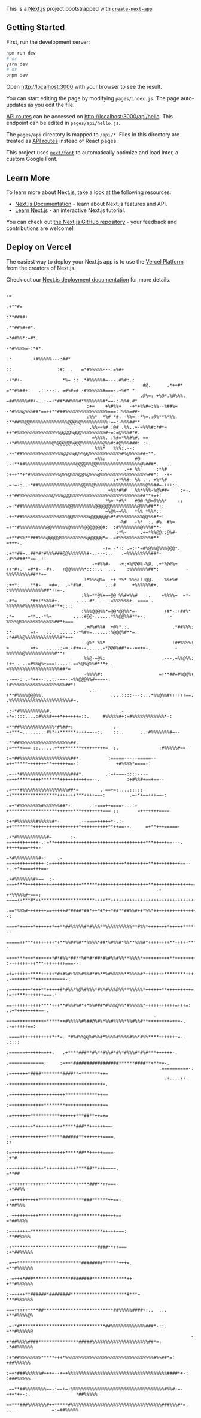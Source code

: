 This is a [Next.js](https://nextjs.org/) project bootstrapped with [`create-next-app`](https://github.com/vercel/next.js/tree/canary/packages/create-next-app).

## Getting Started

First, run the development server:

```bash
npm run dev
# or
yarn dev
# or
pnpm dev
```

Open [http://localhost:3000](http://localhost:3000) with your browser to see the result.

You can start editing the page by modifying `pages/index.js`. The page auto-updates as you edit the file.

[API routes](https://nextjs.org/docs/api-routes/introduction) can be accessed on [http://localhost:3000/api/hello](http://localhost:3000/api/hello). This endpoint can be edited in `pages/api/hello.js`.

The `pages/api` directory is mapped to `/api/*`. Files in this directory are treated as [API routes](https://nextjs.org/docs/api-routes/introduction) instead of React pages.

This project uses [`next/font`](https://nextjs.org/docs/basic-features/font-optimization) to automatically optimize and load Inter, a custom Google Font.

## Learn More

To learn more about Next.js, take a look at the following resources:

- [Next.js Documentation](https://nextjs.org/docs) - learn about Next.js features and API.
- [Learn Next.js](https://nextjs.org/learn) - an interactive Next.js tutorial.

You can check out [the Next.js GitHub repository](https://github.com/vercel/next.js/) - your feedback and contributions are welcome!

## Deploy on Vercel

The easiest way to deploy your Next.js app is to use the [Vercel Platform](https://vercel.com/new?utm_medium=default-template&filter=next.js&utm_source=create-next-app&utm_campaign=create-next-app-readme) from the creators of Next.js.

Check out our [Next.js deployment documentation](https://nextjs.org/docs/deployment) for more details.

                                                                                                                                                                          
                                                                                                                                                                          
                                                                                                                                                                          
                                                                                                                                                                          
                                                                                                                -=.                                                       
                                                                                                              .+**#=                                                      
                                                                                                             :**####+                                                     
                                                                                                            .**##%#+#*.                                                   
                                                                                                            =*##%%*:=#*.                                                  
                                                                                                           -*#%%%%=-:*#*.                                                 
                                                                                                 .:       .+#%%%%%---:##*                                                 
                                                                              ::.                :#:  .   =*#%%%%%---:=%#+                                                
                                                                             -+*#+-               *%= :: .*#%%%%%#=---.#%#:.:                                             
                                                       #@.      .*++#*       =**#%##+:   .::---:. =#%#=#.-#%%%%%%#===-.+%#* *:                                            
                                          .-          .@%=: +%@*.%@%%%.      =##%%%%%##+-..:-=+*##*##%%%#*%%%%%%%#*==-:-%%#.#*                                            
                                  :+=    +%#%%+   -+*+%%#=:%%--%##%=         -*#%%%@%%%##*==++**###%%%%%%%%%%%%%%%%===::%%%=##-                                           
                                  :%%*  *%# *#. -%%=:-*%=.:@%**%*%%.         :**##%%@@%%%%%%%%%%%%%%@@@%@%%%%%%%%%%+==:-%%%##**                                           
                                   .%%==%# .@# .%%..+-=%%%#:*#*=              ++*#%%%%%%%%%%%%%%%%@@@@%@@@%%%%%%%%%#+=:=@%%%#*#.                                          
                                    =%%%%. :%#=*%%#%#. ==-                    -+*#%%%%%%%%%%%%%@%@@@@@%@@@%%%%%%%%@%%#:#@%%%###: :+.                                      
                                     %%%*   %%%:.--:                       .-+*##%%%%%%%%%%%%%%%@@%%@@%%@@%%%%%%%%%%%%#%@%%%%##+**.                                       
                                     =%%:    .      #@                   .-+**##%%%%%%%%%%%%%%%%%%%@@@@%%@@%%%%%%%%%%%%%%%%@%###*.   ..                                   
                                      ..        .=+ %%      :*%#        :+++**+*#%%%%%%%%%%%@%%@%%%@@%@%%%@%%%%%%%%%%%%%%%%%%##*: .-+-                                    
                                            :+*%%#- %% .-. +%*%#      .=+=-:..+*##%%%%%%%%%%%%%%%%@@%%@%%%%%%%%%%%%%%%%%%%@%%##=-+++::.                                   
                                          +%%*#%#   %%*%%%-%@%##=    :=-.   -+*##%%%%%%%%%%%%@%%%@@@%%%%%%%%%%%%%%%%%%%%%%%%%%##**+=+:                                    
                                         *%=-*#%*   #@@-%@=@%%%*    ::    .=+*##%%%%%%%%%%%%%%%%%@@%%%%%%%%@@@@@@%%%%%%%%%%@%%%##**+:                                     
                                         =%@%==%%   *%% *%%*::           .++*##%%%%%%%%%%%%%%%%%@@%%%%%%@@@@@@@%#*#%%%%%%%%%@@%%#*+:                                      
                                              -%#   -%*  :. #%. #%=      =+**#%%%%%%%%%%@@%%%%%%@%%%%%@@@@@@@#:  :#%%%%%%%%@%%%#**-                                       
                                             :*%-     .++*%%@@::@%#-    =+**#%%**###%%%@@@@@%%%%%%%%%%@@@@@@*= .=#%%%%%%%%%%%%#**-          -=+++-.                       
                                        -+= -*+: .=:+*=#%@%%@%%%@@@*.  :+**##=..##*#*#%%%###@@%%%%%%%#-.:---:..   .=%%%%%%%%%##*-         .#%%###**==--::                 
                                    -+#%%#-   -+:+%@@@%-%@. .+*%@@%+   ++*#+.  =#*#- -#+.   +@@%%%%%*::::..  ...    :%%%%%%%##*:          -%%%%%%%%%##**+=                
                                 :*%%%@%=  ++ *%* %%%:::@@.   -%%+%#  :++*:    **#-   =#=.  .-*#%#.        .::#      +%%%%%%#+.           :%%%%%%%%%%%%%##*++=-.          
                                :%%=**@%+=+@@ %%#+%%#   :.    +%%%%+  =*-     .#*=    .*#+:*%%%#+.      ....-#*.    .=%%%%%%+--====-.      %%%%%%@%%%%%%%%%%#**+::::      
                                :%%%@@@%%*=@@*@@%%*=-          +#*-:+##%*     :*=     =**..-*%=        ...:#@@-......*%%@@%%#**+-:         -%%%%@%%%%%%%%%%%%%##*+===     
                                 .+@%#%%#  +@%*.:.                .*##%%%:    :*.     .=+-   ...  .....:-*%#+=......:%@@@%#**=.             :*##%%@%%%%%%%%%%%%%#*+++     
                                 -@%* %%*   ..                    :##%%%%:     =       :=+-  ......:-=:-#+=--......-*@@@%##*=--==+=-.         -%%%%%%@%%%%%%%%%%%#**+     
                                 %%@-=@%:                     .---.+%%@%%:               :++-. ..=#%%@%+===:....:-==%@%@%%#***+-.            =%%%%%%%%%%%%%%%%%%%##*=     
                                 -%%%%#:                     =+**##=#%@@%+                 .-==-: .-*++--:..::-==-:=%%@@@%%#+===-.         :#%%%%%%%%%%%%%%%%%%%%##*:     
                                   .:.                       +**#%%%%@@@%%.                         ....::::---:...*%%@%%#++++++==.       .%%%%%%%%%%%%%%%%%%%%%%%#=.     
                                                           .:+*#%%%%%%%%%%#.                         .-=*=::::....:#%%%#+++*++++++=::.     #%%%%%#+:=#%%%%%%%%%%%%*-:     
                                                          =**##%%%%%%%%%%%%%*#%##+:               .-=+***=........:#%*++******++++==--:.    ::..      ..:#%%%%%%%#=--     
                                                         .**##%%%%%%%%%%%%%%%%%%%##.            :=++*+===-::......+*++******+++++++++=--:.               :#%%%%%#==--     
                                                        :=*##%%%%%%%%%%%%%%%%%%%##*.          :=====-----=====--=++*****+++++++**++++++==-:              +#%%%%*====-:    
                                                      .=++*#%%%%%%%%%%%%%%%%%%###*.        .:=+===-::::----==++*****++++*******++++++++++==--.          :+#%%#+==+==--    
                                                      .=++*#%%%%%%%%%%%%%%%%%##*=        .-==+=:....:::::-=+*****************+++++++***++++===:         .=+*+==+++==-:    
                                                       .=+*#%%%%%%%%#%%%%%%##*-.      .:-===++====-...:-+******************++++++***++++++++===-::       =+++++++====-    
                                                         :+*#%%%%%%%#%%%%%#*-       .--===++++++*-.:-=+********+++++++++++++++++*++++++++++**++==--.     =+**+++=====-    
                                                          .+*#%%%%%%%%%%%#=       :-==++++++++++-.:=**++++++++++++++++++++++++++++++++++***+++++==---.   +++++===+++=-    
                                                            =*#%%%%%%%%%#+:    .-==+=++++++++++-:=+++++++++++++++++++++++++++*++++++++**++++++++++==---.:+*+====+++==-    
                                                             .+#%%%%%%%#+==  :-===+***+++++++++=+++++++++++******+++++++++++++++++++**++++++++++++++======+*+==+++===-    
                                                            .-+*%%%%%#+===:-====++***#*++********************++++**++++++++++++++++++++++++++++++++++++++++++++++====-.   
                                                            .==*%%%#+++++++==+++++#*####*##*++*#*++*##**##%%#++*%%*++++++++++++++++++++++++++++++++++**++++++*++====--:   
                                                             ===+*+=+++*++++++*++**##%%%%%#*#%%%**%%%%%%%%%%**#%%*+++++++*+++++******++++++++++++++++**++++++++++===---   
                                                             =====++***++++++++*+**%%##%#**%%%%*##*%#%%#*%%**%%%#*++++++++**+++++******+==++++++++++++**+++++++++====--   
                                                             -=+++***+++*++++++*#*#%%*##**%#*#*##*#%#%%#%%**%%%%*++++++++++**++++++++=:    :-+++++++++***++++++++===--:   
                                                             =+=++++++****+++++*#+#%#+%%%#%%#*#%**%#%%%%%**%%%%#*+++++++********+++-.         .-=+++++***++++++++===-:    
                                                            :=+++=+++*+++**+++++#*#%%*%@%#%%%*#%*#%%%@%%**%%%%%*++++++**+++++++++=.               :=++***+++++++===-:     
                                                            ==+++++++++++****+++**#%%#%#*+*%%###*#%%%@%%*#%%%%%*+++++++++++=+++=:                   .:+*++++++++==-.      
                                                           -==+=+++++++++++*****++#%%%%%#%##@%#%*%%#%%%%*%%#%%#**++++++++=++=-.                        .-=+++++==:        
                                                          .====++++++++++++*+*=. *#%#%%@@%#%%#*%%%%#%%%%#%%*#%%****+++++++=-.                              .::::          
                                                           :======++++++==++:   .+****###**#%**#%%#*#%*#%%%#*#%#***++++++-.                                               
                                                            .=============:     :=++*#################******####**+**+=-.                                                 
                                                             .==========-.      :=++++++*####********####**+*******++=                                                    
                                                               .:----::.        -+++++++++++++++++++++++++++++++++++=.                                                    
                                                                               .=++++++++++++++++++++************++==                                                     
                                                                               :=++++++++++++********++++++++++++++==                                                     
                                                                               -=+++++++***********++++++***##**++=+=.                                                    
                                                                              .-=+++++++*++++++++++*****###**++++++==-                                                    
                                                                              :-+++++++++++++******######**+++++++====.                                                 :+
                                                                              :=++++++++++++++++++++*****##**+++++====-                                               :+*#
                                                                              -=++++++++++++*+++++++++++****##**+++====.                                             =**##
                                                                              -=+++++++++++++***********+****###**++===-                                           .+*##%%
                                                                             .-=+++++++++*****************###******++==-.                                          +*##%%%
                                                                             .-++++++++++*************##********++++++==-                                         =*##%%%%
                                                                             :=+++++++***************************+++++===:                                       -**##%%%%
                                                                             -+********************************####**++===                                      :+*##%%%%%
                                                                            .=++************************########******+++=.                                     =**#%%%%%%
                                                                           .-=+++*###**************########*************++-                                     +**#%%%%%%
                                                                           :-=++++**######*########*********************#***=                                   ***#%%%%%%
                                                                          ===+++++****##**************************##%%%%%####+:..  ...                          +**#%%%%@%
                                                                         .=+*#********************************##%%%%%%%%%%%%%###*-::.                           =**#%%%%%@
                                                                         -+*##%%%%####***************#####%%%%%%%%%%%%%%%%%%%%%##*=:                            .*##%%%%%%
                                                                        :+*##%%%%%%%%*****+++*%%%%%%%%%%%%%%%%%%%%%%%%%%%%%%%%%#%%##*=:                          +##%%%%%%
                                                                       :=+*###%%%%%%#=++=--+=+%%%%%%%%%%%%%%%%%%%%%%%%%%%%%%%%%%%%%####*+-:                      :###%%%%%
                                                                      .==**##%%%%%%%%==-:==+=+%%%%%%%%%%%%%%%%%%%%%%%%%%%%%%%%%%%#%%#+=-=++*+=-:.                 *##%%%%%
                                                                      ==***###%%%%%%%#++*****#%%%%%%%%%%%%%%%%%%%%%%%%%%%%%%%%%%###%%%#*=.     ....             =:=##%%%%%
